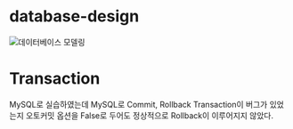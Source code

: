 # database-design

![데이터베이스 모델링](https://github.com/bjc1102/database-design/assets/71929440/0827ce38-5245-4281-8595-5b615c5c526e)

# Transaction

MySQL로 실습하였는데 MySQL로 Commit, Rollback Transaction이 버그가 있었는지 오토커밋 옵션을 False로 두어도 정상적으로 Rollback이 이루어지지 않았다.
